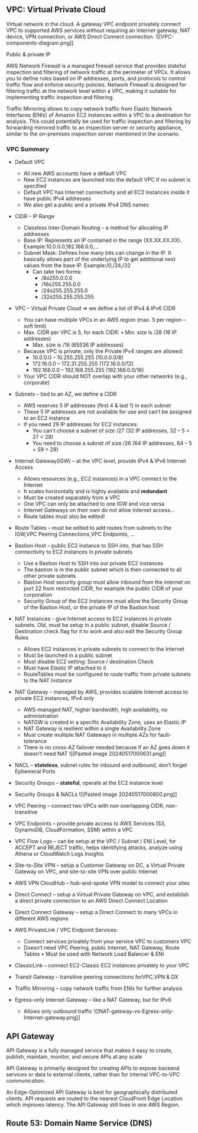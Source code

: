 ## VPC: Virtual Private Cloud
Virtual network in the cloud.
A gateway VPC endpoint privately connect VPC to supported AWS services without requiring an internet gateway, NAT device, VPN connection, or AWS Direct Connect connection.
![[VPC-components-diagram.png]]

Public & private IP 

AWS Network Firewall is a managed firewall service that provides stateful inspection and filtering of network traffic at the perimeter of VPCs. It allows you to define rules based on IP addresses, ports, and protocols to control traffic flow and enforce security policies. Network Firewall is designed for filtering traffic at the network level within a VPC, making it suitable for implementing traffic inspection and filtering.

Traffic Mirroring allows to copy network traffic from Elastic Network Interfaces (ENIs) of Amazon EC2 instances within a VPC to a destination for analysis. This could potentially be used for traffic inspection and filtering by forwarding mirrored traffic to an inspection server or security appliance, similar to the on-premises inspection server mentioned in the scenario.

### VPC Summary
- Default VPC
	- All new AWS accounts have a default VPC
	- New EC2 instances are launched into the default VPC if no subnet is specified
	- Default VPC has Internet connectivity and all EC2 instances inside it have public IPv4 addresses
	- We also get a public and a private IPv4 DNS names
	
- CIDR – IP Range
	- Classless Inter-Domain Routing – a method for allocating IP addresses
	- Base IP: Represents an IP contained in the range (XX.XX.XX.XX). Example:10.0.0.0,192.168.0.0,...
	- Subnet Mask: Defines how many bits can change in the IP. It basically allows part of the underlying IP to get additional next values from the base IP. Example:/0,/24,/32
		- Can take two forms: 
			- /8ó255.0.0.0
			- /16ó255.255.0.0  
			- /24ó255.255.255.0  
			- /32ó255.255.255.255
	
- VPC – Virtual Private Cloud => we define a list of IPv4 & IPv6 CIDR
	- You can have multiple VPCs in an AWS region (max. 5 per region – soft limit)
	- Max. CIDR per VPC is 5, for each CIDR: • Min. size is /28 (16 IP addresses)  
		- Max. size is /16 (65536 IP addresses)
	- Because VPC is private, only the Private IPv4 ranges are allowed:
		- 10.0.0.0 – 10.255.255.255 (10.0.0.0/8)  
		- 172.16.0.0 – 172.31.255.255 (172.16.0.0/12)  
		- 192.168.0.0 – 192.168.255.255 (192.168.0.0/16)
	- Your VPC CIDR should NOT overlap with your other networks (e.g., corporate)
	
- Subnets – tied to an AZ, we define a CIDR
	- AWS reserves 5 IP addresses (first 4 & last 1) in each subnet
	- These 5 IP addresses are not available for use and can’t be assigned to an EC2 instance
	- if you need 29 IP addresses for EC2 instances:  
		- You can’t choose a subnet of size /27 (32 IP addresses, 32 – 5 = 27 < 29)  
		- You need to choose a subnet of size /26 (64 IP addresses, 64 – 5 = 59 > 29)
	
- Internet Gateway(IGW) – at the VPC level, provide IPv4 & IPv6 Internet Access
	- Allows resources (e.g., EC2 instances) in a VPC connect to the Internet
	- It scales horizontally and is highly available and **redundant**  
	- Must be created separately from a VPC  
	- One VPC can only be attached to one IGW and vice versa
	- Internet Gateways on their own do not allow Internet access...
	- Route tables must also be edited!
	
- Route Tables – must be edited to add routes from subnets to the IGW,VPC Peering Connections,VPC Endpoints, ...

- Bastion Host – public EC2 instance to SSH into, that has SSH connectivity to EC2 instances in private subnets
	- Use a Bastion Host to SSH into our private EC2 instances
	- The bastion is in the public subnet which is then connected to all other private subnets
	- Bastion Host security group must allow inbound from the internet on port 22 from restricted CIDR, for example the public CIDR of your corporation
	- Security Group of the EC2 Instances must allow the Security Group of the Bastion Host, or the private IP of the Bastion host
	
- NAT Instances - give Internet access to EC2 instances in private subnets. Old, must be setup in a public subnet, disable Source / Destination check flag for it to work and also edit the Security Group Rules
	- Allows EC2 instances in private subnets to connect to the Internet
	- Must be launched in a public subnet
	- Must disable EC2 setting: Source / destination Check
	- Must have Elastic IP attached to it
	- RouteTables must be configured to route traffic from private subnets to the NAT Instance
	
- NAT Gateway – managed by AWS, provides scalable Internet access to private EC2 instances, IPv4 only
	- AWS-managed NAT, higher bandwidth, high availability, no administration
	- NATGW is created in a specific Availability Zone, uses an Elastic IP
	- NAT Gateway is resilient within a single Availability Zone
	- Must create multiple NAT Gateways in multiple AZs for fault-tolerance
	- There is no cross-AZ failover needed because if an AZ goes down it doesn't need NAT
	![[Pasted image 20240517000631.png]]

- NACL – **stateless**, subnet rules for inbound and outbound, don’t forget Ephemeral Ports
- Security Groups – **stateful**, operate at the EC2 instance level
- Security Groups & NACLs
 ![[Pasted image 20240517000800.png]]

- VPC Peering – connect two VPCs with non overlapping CIDR, non-transitive
- VPC Endpoints – provide private access to AWS Services (S3, DynamoDB, CloudFormation, SSM) within a VPC
- VPC Flow Logs – can be setup at the VPC / Subnet / ENI Level, for ACCEPT and REJECT traffic, helps identifying attacks, analyze using Athena or CloudWatch Logs Insights

- Site-to-Site VPN – setup a Customer Gateway on DC, a Virtual Private Gateway on VPC, and site-to-site VPN over public Internet
- AWS VPN CloudHub – hub-and-spoke VPN model to connect your sites
- Direct Connect – setup a Virtual Private Gateway on VPC, and establish a direct private connection to an AWS Direct Connect Location
- Direct Connect Gateway – setup a Direct Connect to many VPCs in different AWS regions
- AWS PrivateLink / VPC Endpoint Services:  
	- Connect services privately from your service VPC to customers VPC
	- Doesn’t need VPC Peering, public Internet, NAT Gateway, Route Tables • Must be used with Network Load Balancer & ENI
- ClassicLink – connect EC2-Classic EC2 instances privately to your VPC
- Transit Gateway – transitive peering connections forVPC,VPN & DX
- Traffic Mirroring – copy network traffic from ENIs for further analysis
- Egress-only Internet Gateway – like a NAT Gateway, but for IPv6
	- Allows only outbound traffic
![[NAT-gateway-vs-Egress-only-Internet-gateway.png]]

## API Gateway
API Gateway is a fully managed service that makes it easy to create, publish, maintain, monitor, and secure APIs at any scale

API Gateway is primarily designed for creating APIs to expose backend services or data to external clients, rather than for internal VPC-to-VPC communication.

An Edge-Optimized API Gateway is best for geographically distributed clients. API requests are routed to the nearest CloudFront Edge Location which improves latency. The API Gateway still lives in one AWS Region.

## Route 53: Domain Name Service (DNS)
